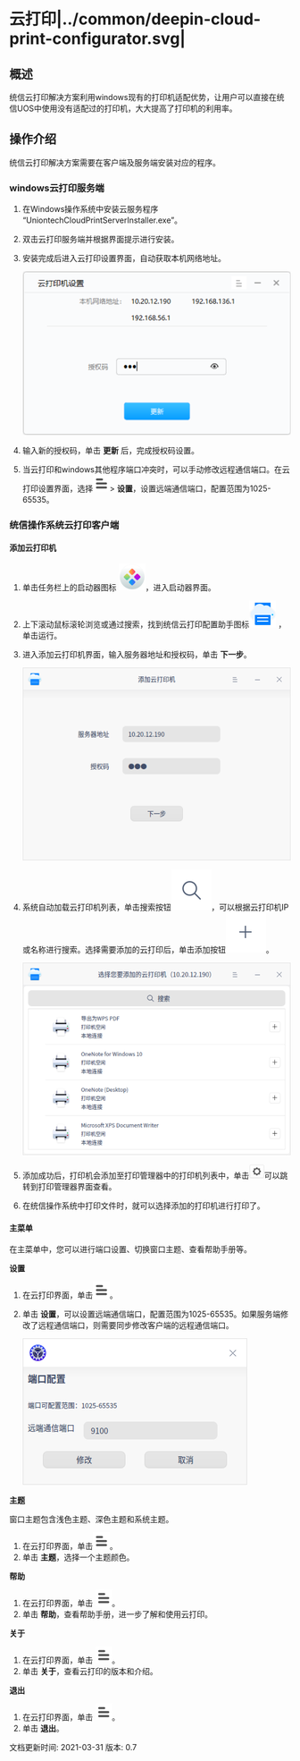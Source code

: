 # 云打印|../common/deepin-cloud-print-configurator.svg|

## 概述

统信云打印解决方案利用windows现有的打印机适配优势，让用户可以直接在统信UOS中使用没有适配过的打印机，大大提高了打印机的利用率。

## 操作介绍

统信云打印解决方案需要在客户端及服务端安装对应的程序。

### windows云打印服务端

1. 在Windows操作系统中安装云服务程序 “UniontechCloudPrintServerInstaller.exe”。

2. 双击云打印服务端并根据界面提示进行安装。

3. 安装完成后进入云打印设置界面，自动获取本机网络地址。

   ![0|server](jpg/server.png)

4. 输入新的授权码，单击 **更新** 后，完成授权码设置。

5. 当云打印和windows其他程序端口冲突时，可以手动修改远程通信端口。在云打印设置界面，选择![icon_menu](icon/icon_menu.svg)> **设置**，设置远端通信端口，配置范围为1025-65535。

### 统信操作系统云打印客户端

#### 添加云打印机

1. 单击任务栏上的启动器图标 ![deepin_launcher](icon/deepin_launcher.svg)，进入启动器界面。

2. 上下滚动鼠标滚轮浏览或通过搜索，找到统信云打印配置助手图标![cloud-print-conjpgurator](icon/cloud-print-configurator.svg) ，单击运行。

3. 进入添加云打印机界面，输入服务器地址和授权码，单击 **下一步**。

   ![0|client1](jpg/client1.png)

4. 系统自动加载云打印机列表，单击搜索按钮![search](icon/search.svg)，可以根据云打印机IP或名称进行搜索。选择需要添加的云打印后，单击添加按钮![add_normal](icon/add_normal.svg)。

   ![0|client2](jpg/client2.png)

5. 添加成功后，打印机会添加至打印管理器中的打印机列表中，单击![0|settings](jpg/settings.png)可以跳转到打印管理器界面查看。

6. 在统信操作系统中打印文件时，就可以选择添加的打印机进行打印了。

#### 主菜单

在主菜单中，您可以进行端口设置、切换窗口主题、查看帮助手册等。

**设置**

1. 在云打印界面，单击![icon_menu](icon/icon_menu.svg)。

2. 单击 **设置**，可以设置远端通信端口，配置范围为1025-65535。如果服务端修改了远程通信端口，则需要同步修改客户端的远程通信端口。

   ![0|port_conjpguration](jpg/port_configuration.png)

**主题**

窗口主题包含浅色主题、深色主题和系统主题。

1. 在云打印界面，单击![icon_menu](icon/icon_menu.svg)。
2. 单击 **主题**，选择一个主题颜色。

**帮助**

1. 在云打印界面，单击 ![icon_menu](icon/icon_menu.svg)。
2. 单击 **帮助**，查看帮助手册，进一步了解和使用云打印。

**关于**

1. 在云打印界面，单击 ![icon_menu](icon/icon_menu.svg)。
2. 单击 **关于**，查看云打印的版本和介绍。

**退出**

1. 在云打印界面，单击 ![icon_menu](icon/icon_menu.svg)。
2. 单击 **退出**。

<div class="version-info"><span>文档更新时间: 2021-03-31</span><span> 版本: 0.7</span></div>